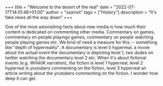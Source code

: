 +++
title = "Welcome to the desert of the real"
date = "2022-07-17T14:01:46+01:00"
author = "ssamot"
tags = ["History"]
description = "It's fake news all the way down"
+++

One of the most astonishing facts about new media is how much their content is dedicated on commenting other media. Commentary on games, commentary on people playings games, commentary on people watching people playing games etc. We kind of need a measure for this -- something like "depth of hyperreality". A documentary is level 0 hyperreal, a movie about the actual event the documentary is depicting level 1, two dudes on twitter watching the documentary level 2 etc. When it's about fictional events (e.g. WH40K narration), the fiction is level 1 hyperreal, level 2 hyperreal is youtubers commenting on the fiction, level 3 hyperreal an article writing about the youtubers commenting on the fiction. I wonder how deep it can get. 

